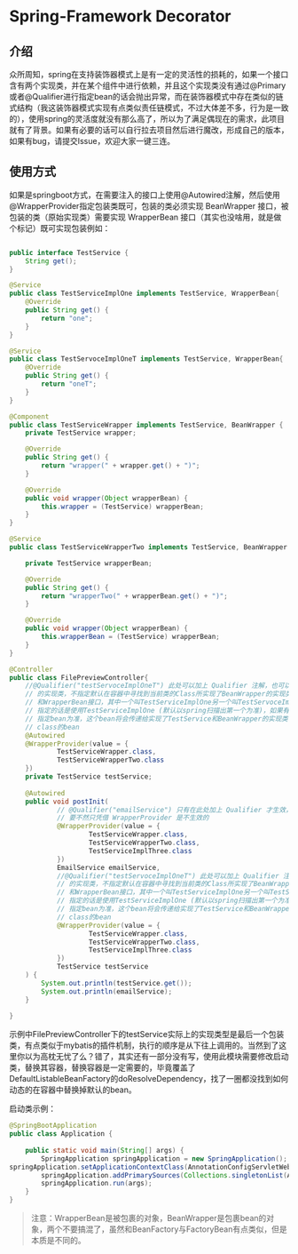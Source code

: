 # Spring-Framework Decorator

## 介绍
众所周知，spring在支持装饰器模式上是有一定的灵活性的损耗的，如果一个接口含有两个实现类，并在某个组件中进行依赖，并且这个实现类没有通过@Primary或者@Qualifier进行指定bean的话会抛出异常，而在装饰器模式中存在类似的链式结构（我这装饰器模式实现有点类似责任链模式，不过大体差不多，行为是一致的），使用spring的灵活度就没有那么高了，所以为了满足偶现在的需求，此项目就有了背景。如果有必要的话可以自行拉去项目然后进行魔改，形成自己的版本，如果有bug，请提交Issue，欢迎大家一键三连。

## 使用方式
如果是springboot方式，在需要注入的接口上使用@Autowired注解，然后使用@WrapperProvider指定包装类既可，包装的类必须实现 BeanWrapper 接口，被包装的类（原始实现类）需要实现 WrapperBean 接口（其实也没啥用，就是做个标记）既可实现包装例如：
```java

public interface TestService {
    String get();
}

@Service
public class TestServiceImplOne implements TestService, WrapperBean{
    @Override
    public String get() {
        return "one";
    }
}

@Service
public class TestServoceImplOneT implements TestService, WrapperBean{
    @Override
    public String get() {
        return "oneT";
    }
}

@Component
public class TestServiceWrapper implements TestService, BeanWrapper {
    private TestService wrapper;

    @Override
    public String get() {
        return "wrapper(" + wrapper.get() + ")";
    }

    @Override
    public void wrapper(Object wrapperBean) {
        this.wrapper = (TestService) wrapperBean;
    }
}

@Service
public class TestServiceWrapperTwo implements TestService, BeanWrapper {

    private TestService wrapperBean;

    @Override
    public String get() {
        return "wrapperTwo(" + wrapperBean.get() + ")";
    }

    @Override
    public void wrapper(Object wrapperBean) {
        this.wrapperBean = (TestService) wrapperBean;
    }
}

@Controller
public class FilePreviewController{
    //@Qualifier("testServoceImplOneT") 此处可以加上 Qualifier 注解，也可以不用加，加入注解可以指定包裹
    // 的实现类，不指定默认在容器中寻找到当前类的Class所实现了BeanWrapper的实现类，例如，有两个类实现了TestService
    // 和WrapperBean接口，其中一个叫TestServiceImplOne另一个叫TestServoceImplOneT，那么没使用Qualifier
    // 指定的话是使用TestServiceImplOne (默认以spring扫描出第一个为准)，如果有Qualifier，那么以Qualifier
    // 指定bean为准，这个bean将会传递给实现了TestService和BeanWrapper的实现类也就是WrapperProvider中的指定
    // class的bean
    @Autowired
    @WrapperProvider(value = {
            TestServiceWrapper.class,
            TestServiceWrapperTwo.class
    })
    private TestService testService;
    
    @Autowired
    public void postInit(
        	// @Qualifier("emailService") 只有在此处加上 Qualifier 才生效，并且当前实现类的接口需要有多个实现
        	// 要不然只凭借 WrapperProvider 是不生效的
            @WrapperProvider(value = {
                    TestServiceWrapper.class,
                    TestServiceWrapperTwo.class,
                    TestServiceImplThree.class
            })
            EmailService emailService,
            //@Qualifier("testServoceImplOneT") 此处可以加上 Qualifier 注解，也可以不用加，加入注解可以指定包裹
        	// 的实现类，不指定默认在容器中寻找到当前类的Class所实现了BeanWrapper的实现类，例如，有两个类实现了TestService
        	// 和WrapperBean接口，其中一个叫TestServiceImplOne另一个叫TestServoceImplOneT，那么没使用Qualifier
        	// 指定的话是使用TestServiceImplOne (默认以spring扫描出第一个为准)，如果有Qualifier，那么以Qualifier
        	// 指定bean为准，这个bean将会传递给实现了TestService和BeanWrapper的实现类也就是WrapperProvider中的指定
        	// class的bean
            @WrapperProvider(value = {
                    TestServiceWrapper.class,
                    TestServiceWrapperTwo.class,
                    TestServiceImplThree.class
            })
            TestService testService
    ) {
        System.out.println(testService.get());
        System.out.println(emailService);
    }
    
}
```
示例中FilePreviewController下的testService实际上的实现类型是最后一个包装类，有点类似于mybatis的插件机制，执行的顺序是从下往上调用的。当然到了这里你以为高枕无忧了么？错了，其实还有一部分没有写，使用此模块需要修改启动类，替换其容器，替换容器是一定需要的，毕竟覆盖了DefaultListableBeanFactory的doResolveDependency，找了一圈都没找到如何动态的在容器中替换掉默认的bean。

启动类示例：

```java
@SpringBootApplication
public class Application {
	
	public static void main(String[] args) {
		SpringApplication springApplication = new SpringApplication();
springApplication.setApplicationContextClass(AnnotationConfigServletWebServerApplicationContextPlus.class);
		springApplication.addPrimarySources(Collections.singletonList(Application.class));
		springApplication.run(args);
	}
}
```

> 注意：WrapperBean是被包裹的对象，BeanWrapper是包裹bean的对象，两个不要搞混了，虽然和BeanFactory与FactoryBean有点类似，但是本质是不同的。
